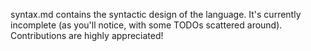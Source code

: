 syntax.md contains the syntactic design of the language. It's currently incomplete (as you'll notice, with some TODOs scattered around). Contributions are highly appreciated!
